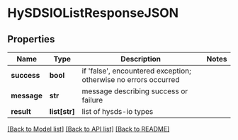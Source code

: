 # HySDSIOListResponseJSON

## Properties
Name | Type | Description | Notes
------------ | ------------- | ------------- | -------------
**success** | **bool** | if &#39;false&#39;, encountered exception; otherwise no errors occurred | 
**message** | **str** | message describing success or failure | 
**result** | **list[str]** | list of hysds-io types | 

[[Back to Model list]](../README.md#documentation-for-models) [[Back to API list]](../README.md#documentation-for-api-endpoints) [[Back to README]](../README.md)


